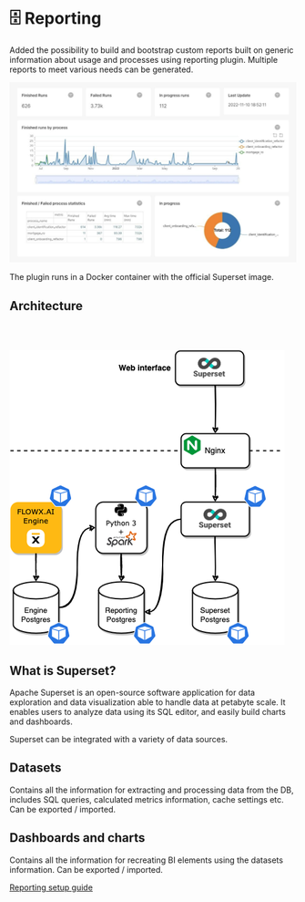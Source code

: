 # 🗄️ Reporting

Added the possibility to build and bootstrap custom reports built on generic information about usage and processes using reporting plugin. Multiple reports to meet various needs can be generated.

![](../../img/reporting.png)


The plugin runs in a Docker container with the official Superset image.

## Architecture

<br></br>

![](../../img/reporting_diag.png)


## What is Superset?

Apache Superset is an open-source software application for data exploration and data visualization able to handle data at petabyte scale. It enables users to analyze data using its SQL editor, and easily build charts and dashboards.

Superset can be integrated with a variety of data sources.

## Datasets

Contains all the information for extracting and processing data from the DB, includes SQL queries, calculated metrics information, cache settings etc. Can be exported / imported. 

## Dashboards and charts

Contains all the information for recreating BI elements using the datasets information. Can be exported / imported. 

[Reporting setup guide](../plugins-setup-guide/reporting-setup)





